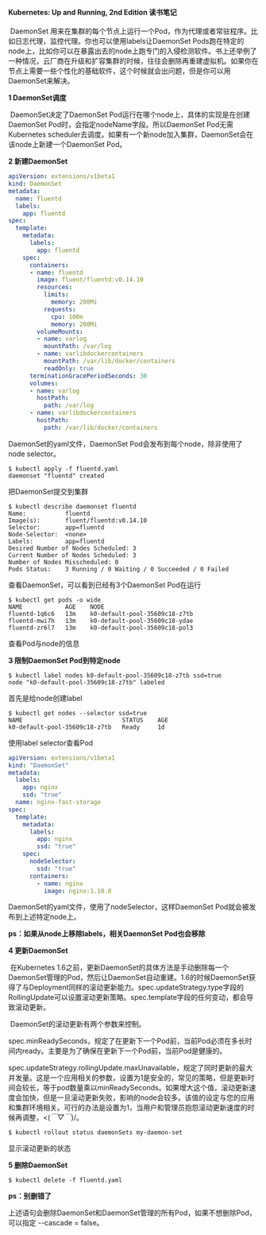 #### **Kubernetes**: Up and Running, 2nd Edition 读书笔记

​	DaemonSet 用来在集群的每个节点上运行一个Pod，作为代理或者常驻程序。比如日志代理，监控代理。你也可以使用labels让DaemonSet Pods跑在特定的node上，比如你可以在暴露出去的node上跑专门的入侵检测软件。书上还举例了一种情况，云厂商在升级和扩容集群的时候，往往会删除再重建虚拟机。如果你在节点上需要一些个性化的基础软件，这个时候就会出问题，但是你可以用DaemonSet来解决。



**1 DaemonSet调度**

​	DaemonSet决定了DaemonSet Pod运行在哪个node上，具体的实现是在创建DaemonSet Pod时，会指定nodeName字段。所以DaemonSet Pod无需Kubernetes scheduler去调度。如果有一个新node加入集群，DaemonSet会在该node上新建一个DaemonSet Pod。





**2 新建DaemonSet**

```yaml
apiVersion: extensions/v1beta1
kind: DaemonSet
metadata:
  name: fluentd
  labels:
    app: fluentd
spec:
  template:
    metadata:
      labels:
        app: fluentd
    spec:
      containers:
      - name: fluentd
        image: fluent/fluentd:v0.14.10
        resources:
          limits:
            memory: 200Mi
          requests:
            cpu: 100m
            memory: 200Mi
        volumeMounts:
        - name: varlog
          mountPath: /var/log
        - name: varlibdockercontainers
          mountPath: /var/lib/docker/containers
          readOnly: true
      terminationGracePeriodSeconds: 30
      volumes:
      - name: varlog
        hostPath:
          path: /var/log
      - name: varlibdockercontainers
        hostPath:
          path: /var/lib/docker/containers
```

DaemonSet的yaml文件，DaemonSet Pod会发布到每个node，除非使用了node selector。



```shell
$ kubectl apply -f fluentd.yaml
daemonset "fluentd" created
```

把DaemonSet提交到集群



```shell
$ kubectl describe daemonset fluentd
Name:           fluentd
Image(s):       fluent/fluentd:v0.14.10
Selector:       app=fluentd
Node-Selector:  <none>
Labels:         app=fluentd
Desired Number of Nodes Scheduled: 3
Current Number of Nodes Scheduled: 3
Number of Nodes Misscheduled: 0
Pods Status:    3 Running / 0 Waiting / 0 Succeeded / 0 Failed
```

查看DaemonSet，可以看到已经有3个DaemonSet Pod在运行



```shell
$ kubectl get pods -o wide
NAME            AGE    NODE
fluentd-1q6c6   13m    k0-default-pool-35609c18-z7tb
fluentd-mwi7h   13m    k0-default-pool-35609c18-ydae
fluentd-zr6l7   13m    k0-default-pool-35609c18-pol3
```

查看Pod与node的信息





**3 限制DaemonSet Pod到特定node**

```shell
$ kubectl label nodes k0-default-pool-35609c18-z7tb ssd=true
node "k0-default-pool-35609c18-z7tb" labeled
```

首先是给node创建label



```shell
$ kubectl get nodes --selector ssd=true
NAME                            STATUS    AGE
k0-default-pool-35609c18-z7tb   Ready     1d
```

使用label selector查看Pod



```yaml
apiVersion: extensions/v1beta1
kind: "DaemonSet"
metadata:
  labels:
    app: nginx
    ssd: "true"
  name: nginx-fast-storage
spec:
  template:
    metadata:
      labels:
        app: nginx
        ssd: "true"
    spec:
      nodeSelector:
        ssd: "true"
      containers:
        - name: nginx
          image: nginx:1.10.0
```

DaemonSet的yaml文件，使用了nodeSelector，这样DaemonSet Pod就会被发布到上述特定node上。

**ps：如果从node上移除labels，相关DaemonSet Pod也会移除**





**4 更新DaemonSet**

​	在Kubernetes 1.6之前，更新DaemonSet的具体方法是手动删除每一个DaemonSet管理的Pod，然后让DaemonSet自动重建。1.6的时候DaemonSet获得了与Deployment同样的滚动更新能力。spec.updateStrategy.type字段的RollingUpdate可以设置滚动更新策略。spec.template字段的任何变动，都会导致滚动更新。

​	DaemonSet的滚动更新有两个参数来控制。

​	spec.minReadySeconds，规定了在更新下一个Pod前，当前Pod必须在多长时间内ready。主要是为了确保在更新下一个Pod前，当前Pod是健康的。

​	spec.updateStrategy.rollingUpdate.maxUnavailable，规定了同时更新的最大并发量。这是一个应用相关的参数，设置为1是安全的，常见的策略，但是更新时间会较长，等于pod数量乘以minReadySeconds。如果增大这个值，滚动更新速度会加快，但是一旦滚动更新失败，影响的node会较多。该值的设定与您的应用和集群环境相关。可行的办法是设置为1，当用户和管理员抱怨滚动更新速度的时候再调整，<(*￣▽￣*)/。



```shell
$ kubectl rollout status daemonSets my-daemon-set
```

显示滚动更新的状态





**5 删除DaemonSet**

```shell
$ kubectl delete -f fluentd.yaml
```

**ps：别删错了**



​	上述语句会删除DaemonSet和DaemonSet管理的所有Pod，如果不想删除Pod，可以指定 --cascade = false。

